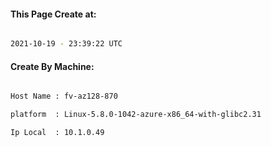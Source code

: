 
   
#### This Page Create at:

```bash

2021-10-19 - 23:39:22 UTC

```

#### Create By Machine:

```bash

Host Name : fv-az128-870

platform  : Linux-5.8.0-1042-azure-x86_64-with-glibc2.31

Ip Local  : 10.1.0.49

```

